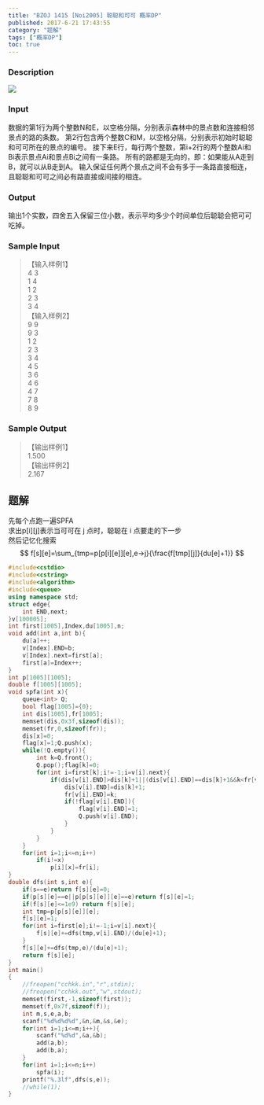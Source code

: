 ```yaml
---
title: "BZOJ 1415 [Noi2005] 聪聪和可可 概率DP"
published: 2017-6-21 17:43:55
category: "题解"
tags: ["概率DP"]
toc: true
---
```


### Description
![](https://ooo.0o0.ooo/2017/06/21/594a400282a59.jpg)

### Input
数据的第1行为两个整数N和E，以空格分隔，分别表示森林中的景点数和连接相邻景点的路的条数。 第2行包含两个整数C和M，以空格分隔，分别表示初始时聪聪和可可所在的景点的编号。 接下来E行，每行两个整数，第i+2行的两个整数Ai和Bi表示景点Ai和景点Bi之间有一条路。 所有的路都是无向的，即：如果能从A走到B，就可以从B走到A。 输入保证任何两个景点之间不会有多于一条路直接相连，且聪聪和可可之间必有路直接或间接的相连。
<!--more--> 
### Output
输出1个实数，四舍五入保留三位小数，表示平均多少个时间单位后聪聪会把可可吃掉。

### Sample Input
>【输入样例1】  
4 3  
1 4  
1 2  
2 3  
3 4  
【输入样例2】  
9 9  
9 3  
1 2  
2 3  
3 4  
4 5  
3 6  
4 6  
4 7  
7 8  
8 9  


### Sample Output
>【输出样例1】  
1.500  
【输出样例2】  
2.167  

## 题解
先每个点跑一遍SPFA  
求出p[i][j]表示当可可在 j 点时，聪聪在 i 点要走的下一步  
然后记忆化搜索  
$$ f[s][e]=\sum_{tmp=p[p[i][e]][e],e->j}{\frac{f[tmp][j]}{du[e]+1}} $$

```c++
#include<cstdio>
#include<cstring>
#include<algorithm>
#include<queue>
using namespace std;
struct edge{
    int END,next;
}v[100005];
int first[1005],Index,du[1005],n;
void add(int a,int b){
    du[a]++;
    v[Index].END=b;
    v[Index].next=first[a];
    first[a]=Index++;
}
int p[1005][1005];
double f[1005][1005];
void spfa(int x){
    queue<int> Q;
    bool flag[1005]={0};
    int dis[1005],fr[1005];
    memset(dis,0x3f,sizeof(dis));
    memset(fr,0,sizeof(fr));
    dis[x]=0;
    flag[x]=1;Q.push(x);
    while(!Q.empty()){
        int k=Q.front();
        Q.pop();flag[k]=0;
        for(int i=first[k];i!=-1;i=v[i].next){
            if(dis[v[i].END]>dis[k]+1||(dis[v[i].END]==dis[k]+1&&k<fr[v[i].END])){
                dis[v[i].END]=dis[k]+1;
                fr[v[i].END]=k;
                if(!flag[v[i].END]){
                    flag[v[i].END]=1;
                    Q.push(v[i].END);
                }
            }
        }
    }
    for(int i=1;i<=n;i++)
        if(i!=x)
            p[i][x]=fr[i];
}
double dfs(int s,int e){
    if(s==e)return f[s][e]=0;
    if(p[s][e]==e||p[p[s][e]][e]==e)return f[s][e]=1;
    if(f[s][e]<=1e9) return f[s][e];
    int tmp=p[p[s][e]][e];
    f[s][e]=1;
    for(int i=first[e];i!=-1;i=v[i].next){
        f[s][e]+=dfs(tmp,v[i].END)/(du[e]+1);
    }
    f[s][e]+=dfs(tmp,e)/(du[e]+1);
    return f[s][e];
}
int main()
{
    //freopen("cchkk.in","r",stdin);
	//freopen("cchkk.out","w",stdout);
    memset(first,-1,sizeof(first));
    memset(f,0x7f,sizeof(f));
    int m,s,e,a,b;
    scanf("%d%d%d%d",&n,&m,&s,&e);
    for(int i=1;i<=m;i++){
        scanf("%d%d",&a,&b);
        add(a,b);
        add(b,a);
    }
    for(int i=1;i<=n;i++)
        spfa(i);
    printf("%.3lf",dfs(s,e));
    //while(1);
}
```